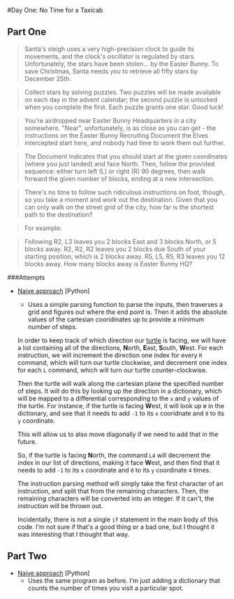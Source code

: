 #Day One: No Time for a Taxicab

## Part One
>Santa's sleigh uses a very high-precision clock to guide its movements, and the clock's oscillator is regulated by stars. Unfortunately, the stars have been stolen... by the Easter Bunny. To save Christmas, Santa needs you to retrieve all fifty stars by December 25th.

>Collect stars by solving puzzles. Two puzzles will be made available on each day in the advent calendar; the second puzzle is unlocked when you complete the first. Each puzzle grants one star. Good luck!

>You're airdropped near Easter Bunny Headquarters in a city somewhere. "Near", unfortunately, is as close as you can get - the instructions on the Easter Bunny Recruiting Document the Elves intercepted start here, and nobody had time to work them out further.

>The Document indicates that you should start at the given coordinates (where you just landed) and face North. Then, follow the provided sequence: either turn left (L) or right (R) 90 degrees, then walk forward the given number of blocks, ending at a new intersection.

>There's no time to follow such ridiculous instructions on foot, though, so you take a moment and work out the destination. Given that you can only walk on the street grid of the city, how far is the shortest path to the destination?

>For example:

>Following R2, L3 leaves you 2 blocks East and 3 blocks North, or 5 blocks away.
>R2, R2, R2 leaves you 2 blocks due South of your starting position, which is 2 blocks away.
>R5, L5, R5, R3 leaves you 12 blocks away.
>How many blocks away is Easter Bunny HQ?

###Attempts
* [Naive approach](naive.py) [Python]
    * Uses a simple parsing function to parse the inputs, then traverses a grid and figures out where the end point is. Then it adds the absolute values of the cartesian cooridinates up to provide a minimum number of steps.

    In order to keep track of which direction our [turtle](https://en.wikipedia.org/wiki/Turtle_(robot)) is facing, we will have a list containing all of the directions, **N**orth, **E**ast, **S**outh, **W**est. For each instruction, we will increment the direction one index for every `R` command, which will turn our turtle clockwise, and decrement one index for each `L` command, which will turn our turtle counter-clockwise. 
    
    Then the turtle will walk along the cartesian plane the specified number of steps. It will do this by looking up the direction in a dictionary, which will be mapped to a differential corresponding to the `x` and `y` values of the turtle. For instance, if the turtle is facing **W**est, it will look up `W` in the dictionary, and see that it needs to add `-1` to its `x` cooridnate and `0` to its `y` coordinate.

    This will allow us to also move diagonally if we need to add that in the future.
    
    So, if the turtle is facing **N**orth, the command `L4` will decrement the index in our list of directions, making it face **W**est, and then find that it needs to add `-1` to its `x` coordinate and `0` to its `y` coordinate `4` times.

    The instruction parsing method will simply take the first character of an instruction, and split that from the remaining characters. Then, the remaining characters will be converted into an integer. If it can't, the instruction will be thrown out.

    Incidentally, there is not a single `if` statement in the main body of this code. I'm not sure if that's a good thing or a bad one, but I thought  it was interesting that I thought that way.

## Part Two
* [Naive approach](naive.py) [Python]
    * Uses the same program as before. I'm just adding a dictionary that counts the number of times you visit a particular spot.